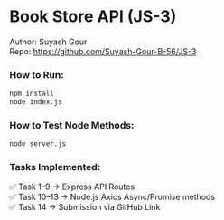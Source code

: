 # Book Store API (JS-3)
Author: Suyash Gour  
Repo: https://github.com/Suyash-Gour-B-56/JS-3

### How to Run:
```bash
npm install
node index.js
```

### How to Test Node Methods:
```bash
node server.js
```

### Tasks Implemented:
✅ Task 1–9 → Express API Routes  
✅ Task 10–13 → Node.js Axios Async/Promise methods  
✅ Task 14 → Submission via GitHub Link
